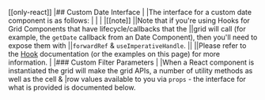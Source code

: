 [[only-react]]
|## Custom Date Interface
|
|The interface for a custom date component is as follows:
|
| <interface-documentation interfaceName='IDate' config='{"asCode":true, "hideName" : true }' ></interface-documentation>
|
|[[note]]
||Note that if you're using Hooks for Grid Components that have lifecycle/callbacks that the
||grid will call (for example, the `getDate` callback from an Date Component), then you'll need to expose them with
||`forwardRef` & `useImperativeHandle`.
||
||Please refer to the [Hook](/react-hooks/) documentation (or the examples on this page) for more information.
|
|### Custom Filter Parameters
|
|When a React component is instantiated the grid will make the grid APIs, a number of utility methods as well as the cell &
|row values available to you via `props` - the interface for what is provided is documented below.
